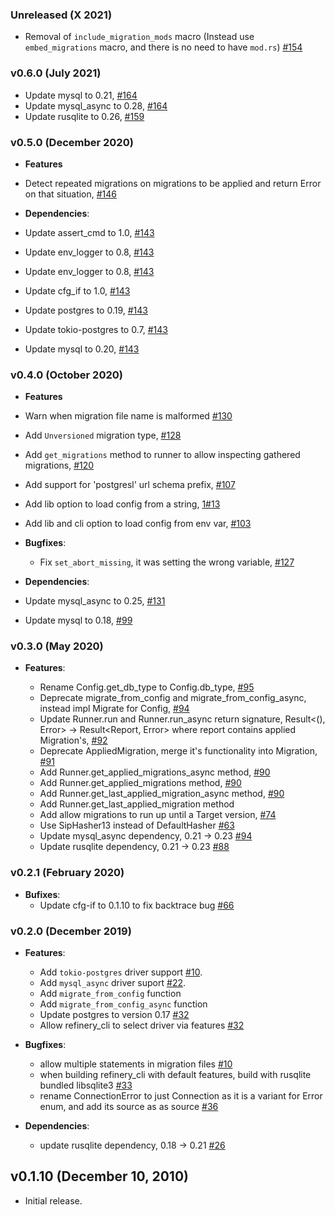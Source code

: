 ### Unreleased (X 2021)
- Removal of `include_migration_mods` macro (Instead use `embed_migrations` macro, and there is no need to have `mod.rs`) [#154](https://github.com/rust-db/refinery/pull/154)

### v0.6.0 (July 2021)
- Update mysql to 0.21, [#164](https://github.com/rust-db/refinery/pull/164)
- Update mysql_async to 0.28, [#164](https://github.com/rust-db/refinery/pull/164)
- Update rusqlite to 0.26, [#159](https://github.com/rust-db/refinery/pull/159)

### v0.5.0 (December 2020)

- **Features**

- Detect repeated migrations on migrations to be applied and return Error on that situation, [#146](https://github.com/rust-db/refinery/pull/146/)

- **Dependencies**:
- Update assert_cmd to 1.0, [#143](https://github.com/rust-db/refinery/pull/143/)
- Update env_logger to 0.8, [#143](https://github.com/rust-db/refinery/pull/143/)
- Update env_logger to 0.8, [#143](https://github.com/rust-db/refinery/pull/143/)
- Update cfg_if to 1.0, [#143](https://github.com/rust-db/refinery/pull/143/)
- Update postgres to 0.19, [#143](https://github.com/rust-db/refinery/pull/143/)
- Update tokio-postgres to 0.7, [#143](https://github.com/rust-db/refinery/pull/143/)
- Update mysql to 0.20, [#143](https://github.com/rust-db/refinery/pull/143/)

### v0.4.0 (October 2020)

- **Features**

- Warn when migration file name is malformed [#130](https://github.com/rust-db/refinery/pull/130)
- Add `Unversioned` migration type, [#128](https://github.com/rust-db/refinery/pull/128)
- Add `get_migrations` method to runner to allow inspecting gathered migrations, [#120](https://github.com/rust-db/refinery/pull/120)
- Add support for 'postgresl' url schema prefix, [#107](https://github.com/rust-db/refinery/pull/107)
- Add lib option to load config from a string, [1#13](https://github.com/rust-db/refinery/pull/113)
- Add lib and cli option to load config from env var, [#103](https://github.com/rust-db/refinery/pull/103)

- **Bugfixes**:
  - Fix `set_abort_missing`, it was setting the wrong variable, [#127](https://github.com/rust-db/refinery/pull/127)

- **Dependencies**:
- Update mysql_async to 0.25, [#131](https://github.com/rust-db/refinery/pull/131/)
- Update mysql to 0.18, [#99](https://github.com/rust-db/refinery/pull/99/)

### v0.3.0 (May 2020)

- **Features**:

  - Rename Config.get_db_type to Config.db_type, [#95](https://github.com/rust-db/refinery/pull/95)
  - Deprecate migrate_from_config and migrate_from_config_async, instead impl Migrate for Config, [#94](https://github.com/rust-db/refinery/pull/94)
  - Update Runner.run and Runner.run_async return signature, Result<(), Error> -> Result<Report, Error> where report contains applied Migration's, [#92](https://github.com/rust-db/refinery/pull/92)
  - Deprecate AppliedMigration, merge it's functionality into Migration, [#91](https://github.com/rust-db/refinery/pull/91)
  - Add Runner.get_applied_migrations_async method, [#90](https://github.com/rust-db/refinery/pull/90)
  - Add Runner.get_applied_migrations method, [#90](https://github.com/rust-db/refinery/pull/90)
  - Add Runner.get_last_applied_migration_async method, [#90](https://github.com/rust-db/refinery/pull/90)
  - Add Runner.get_last_applied_migration method
  - Add allow migrations to run up until a Target version, [#74](https://github.com/rust-db/refinery/pull/74)
  - Use SipHasher13 instead of DefaultHasher [#63](https://github.com/rust-db/refinery/pull/63)
  - Update mysql_async dependency, 0.21 -> 0.23 [#94](https://github.com/rust-db/refinery/pull/94/files#diff-c265757db229c3cac93fd2e32bf4da58)
  - Update rusqlite dependency, 0.21 -> 0.23 [#88](https://github.com/rust-db/refinery/pull/88)

### v0.2.1 (February 2020)

- **Bufixes**:
  - Update cfg-if to 0.1.10 to fix backtrace bug [#66](https://github.com/rust-db/refinery/pull/66)

### v0.2.0 (December 2019)

- **Features**:

  - Add `tokio-postgres` driver support [#10](https://github.com/rust-db/refinery/pull/19).
  - Add `mysql_async` driver suport [#22](https://github.com/rust-db/refinery/pull/19).
  - Add `migrate_from_config` function
  - Add `migrate_from_config_async` function
  - Update postgres to version 0.17 [#32](https://github.com/rust-db/refinery/pull/32)
  - Allow refinery_cli to select driver via features [#32](https://github.com/rust-db/refinery/pull/32)

- **Bugfixes**:
  - allow multiple statements in migration files [#10](https://github.com/rust-db/refinery/issues/21)
  - when building refinery_cli with default features, build with rusqlite bundled libsqlite3 [#33](https://github.com/rust-db/refinery/issues/21)
  - rename ConnectionError to just Connection as it is a variant for Error enum, and add its source as as source [#36](https://github.com/rust-db/refinery/issues/36)

- **Dependencies**:
  - update rusqlite dependency, 0.18 -> 0.21 [#26](https://github.com/rust-db/refinery/issues/26)

## v0.1.10 (December 10, 2010)

- Initial release.
